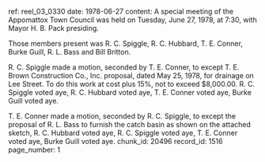 ref: reel_03_0330
date: 1978-06-27
content: A special meeting of the Appomattox Town Council was held on Tuesday, June 27, 1978, at 7:30, with Mayor H. B. Pack presiding.

Those members present was R. C. Spiggle, R. C. Hubbard, T. E. Conner, Burke Guill, R. L. Bass and Bill Britton.

R. C. Spiggle made a motion, seconded by T. E. Conner, to except T. E. Brown Construction Co., Inc. proposal, dated May 25, 1978, for drainage on Lee Street. To do this work at cost plus 15%, not to exceed $8,000.00. R. C. Spiggle voted aye, R. C. Hubbard voted aye, T. E. Conner voted aye, Burke Guill voted aye.

T. E. Conner made a motion, seconded by R. C. Spiggle, to except the proposal of R. L. Bass to furnish the catch basin as shown on the attached sketch, R. C. Hubbard voted aye, R. C. Spiggle voted aye, T. E. Conner voted aye, Burke Guill voted aye.
chunk_id: 20496
record_id: 1516
page_number: 1

